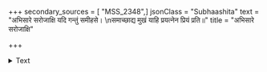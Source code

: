 +++
secondary_sources = [ "MSS_2348",]
jsonClass = "Subhaashita"
text = "अभिसारे सरोजाक्षि यदि गन्तुं समीहसे।  \nसमाच्छाद्य मुखं याहि प्रयत्नेन प्रियं प्रति॥"
title = "अभिसारे सरोजाक्षि"

+++

<details><summary>Text</summary>

अभिसारे सरोजाक्षि यदि गन्तुं समीहसे।  
समाच्छाद्य मुखं याहि प्रयत्नेन प्रियं प्रति॥
</details>
